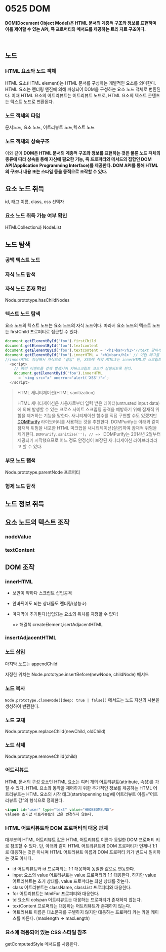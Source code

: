 # 0525 DOM

**DOM(Document Object Model)은 HTML 문서의 계층적 구조와 정보를 표현하며 이를 제어할 수 있는 API, 즉 프로퍼티와 메서드를 제공하는 트리 자료 구조이다.**

<br>

## 노드

### HTML 요소와 노드 객체

HTML 요소(HTML element)는 HTML 문서를 구성하는 개별적인 요소를 의미한다. HTML 요소는 렌더링 엔진에 의해 파싱되어 DOM을 구성하는 요소 노드 객체로 변환된다. 이때 HTML 요소의 어트리뷰트는 어트리뷰트 노드로, HTML 요소의 텍스트 콘텐츠는 텍스트 노드로 변환된다.

### 노드 객체의 타입

문서노드, 요소 노드, 어트리뷰트 노드,텍스트 노드

### 노드 객체의 상속구조

이와 같이 **DOM은 HTML 문서의 계층적 구조와 정보를 표현하는 것은 물론 노드 객체의 종류에 따라 상속을 통해 자신에 필요한 기능, 즉 프로퍼티와 메서드의 집합인 DOM API(Application Programming Interface)를 제공한다. DOM API를 통해 HTML의 구조나 내용 또는 스타일 등을 동적으로 조작할 수 있다.**

## 요소 노드 취득

id, 태그 이름, class, css 선택자

### 요소 노드 취득 가능 여부 확인

HTMLCollection과 NodeList

## 노드 탐색

### 공백 텍스트 노드

### 자식 노드 탐색

### 자식 노드 존재 확인

Node.prototype.hasChildNodes

### 텍스트 노드 탐색

요소 노드의 텍스트 노드는 요소 노드의 자식 노드이다. 따라서 요소 노드의 텍스트 노드는 firstChild 프로퍼티로 접근할 수 있다.

```javascript
document.getElementById('foo').firstChild
document.getElementById('foo').textcontent
document.getElementById('foo').textcontent = '<h1>bar</h1>'//text 갈아끼기 태그를 택스트취급
document.getElementById('foo').innerHTML = '<h1>bar</h1>' // 이런 태그를 삽입할때 사용
//innerHTML 파싱해서 자식으로 '삽입' 단, XSS에 취약 HTML5는 innerHTML의 스크립트 태그 실행x
  <script>
    // 에러 이벤트를 강제 발생시켜 자바스크립트 코드가 실행되도록 한다.
    document.getElementById('foo').innerHTML
      = `<img src="x" onerror="alert('XSS')">`;
  </script>

```

>HTML 새니티제이션(HTML sanitization)
>
>HTML 새니티제이션은 사용자로부터 입력 받은 데이터(untrusted input data)에 의해 발생할 수 있는 크로스 사이트 스크립팅 공격을 예방하기 위해 잠재적 위험을 제거하는 기능을 말한다. 새니티제이션 함수를 직접 구현할 수도 있겠지만 [DOMPurify](https://github.com/cure53/DOMPurify) 라이브러리를 사용하는 것을 추천한다.
>DOMPurify는 아래와 같이 잠재적 위험을 내포한 HTML 마크업을 새니티제이션(살균)하여 잠재적 위험을 제거한다.
>`DOMPurify.sanitize(''); // => `
>DOMPurify는 2014년 2월부터 제공되기 시작했으므로 어느 정도 안정성이 보장된 새니티제이션 라이브러리라고 할 수 있다.

### 부모 노드 탬색

Node.prototype.parentNode 프로퍼티

### 형제 노드 탐색

## 노드 정보 취득

## 요소 노드의 텍스트 조작

### nodeValue

### textContent

## DOM 조작

### innerHTML

- 보안이 약하다  스크립트 삽입공격

- 안바뀌어도 되는 상태들도 렌더링(성능↓)

- 마지막에 추가된다(삽입되는 요소의 위치를 지정할 수 없다)

  => 해결책 createElement,isertAdjacentHTML

### insertAdjacentHTML

### 노드 삽입

마지막 노드는 appendChild

지정한 위치는 Node.prototype.insertBefore(newNode, childNode) 메서드

### 노드 복사

`Node.prototype.cloneNode([deep: true | false])` 메서드는 노드 자신의 사본을 생성하여 반환한다. 

### 노드 교체

Node.prototype.replaceChild(newChild, oldChild)

### 노드 삭제

Node.prototype.removeChild(child)

### 어트리뷰트

HTML 문서의 구성 요소인 HTML 요소는 여러 개의 어트리뷰트(attribute, 속성)를 가질 수 있다. HTML 요소의 동작을 제어하기 위한 추가적인 정보를 제공하는 HTML 어트리뷰트는 HTML 요소의 시작 태그(start/openning tag)에 어트리뷰트 이름=”어트리뷰트 값”의 형식으로 정의한다.

```html
<input id="user" type="text" value="HEOBEOMSUNG">
value는 초기값 어트리뷰트의 값은 변경하지 않는다.
```

### HTML 어트리뷰트와 DOM 프로퍼티의 대응 관계

대부분의 HTML 어트리뷰트 값은 HTML 어트리뷰트 이름과 동일한 DOM 프로퍼티 키로 참조할 수 있다. 단, 아래와 같이 HTML 어트리뷰트와 DOM 프로퍼티가 언제나 1:1로 대응하는 것은 아니며 HTML 어트리뷰트 이름과 DOM 프로퍼티 키가 반드시 일치하는 것도 아니다.

- id 어트리뷰트와 id 프로퍼티는 1:1 대응하며 동일한 값으로 연동한다.
- input 요소의 value 어트리뷰트는 value 프로퍼티와 1:1 대응한다. 하지만 value 어트리뷰트는 초기 상태를, value 프로퍼티는 최신 상태를 갖는다.
- class 어트리뷰트는 className, classList 프로퍼티와 대응한다.
- for 어트리뷰트는 htmlFor 프로퍼티와 대응한다.
- td 요소의 colspan 어트리뷰트는 대응하는 프로퍼티가 존재하지 않는다.
- textContent 프로퍼티는 대응하는 어트리뷰트가 존재하지 않는다.
- 어트리뷰트 이름은 대소문자를 구별하지 않지만 대응하는 프로퍼티 키는 카멜 케이스를 따른다. (maxlength -> maxLength)

### 요소에 적용되어 있는 CSS 스타일 참조

getComputedStyle 메서드를 사용한다. 